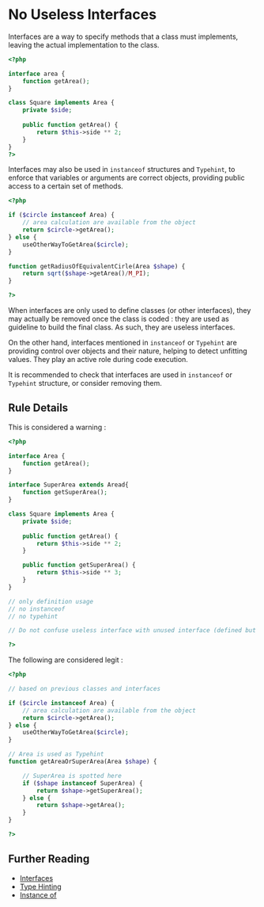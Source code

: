 <!-- Good Practices -->
# No Useless Interfaces

Interfaces are a way to specify methods that a class must implements, leaving the actual implementation to the class. 

```php
<?php

interface area {
	function getArea();
}

class Square implements Area {
	private $side; 
	
	public function getArea() {
		return $this->side ** 2;
	}
}
?>
```

Interfaces may also be used in `instanceof` structures and `Typehint`, to enforce that variables or arguments are correct objects, providing public access to a certain set of methods. 

```php
<?php

if ($circle instanceof Area) {
	// area calculation are available from the object
	return $circle->getArea();
} else {
	useOtherWayToGetArea($circle);
}

function getRadiusOfEquivalentCirle(Area $shape) {
	return sqrt($shape->getArea()/M_PI);
}

?>
```

When interfaces are only used to define classes (or other interfaces), they may actually be removed once the class is coded : they are used as guideline to build the final class. As such, they are useless interfaces.

On the other hand, interfaces mentioned in `instanceof` or `Typehint` are providing control over objects and their nature, helping to detect unfitting values. They play an active role during code execution. 


It is recommended to check that interfaces are used in  `instanceof` or `Typehint` structure, or consider removing them. 

## Rule Details

This is considered a warning : 

```php
<?php

interface Area {
	function getArea();
}

interface SuperArea extends Aread{
	function getSuperArea();
}

class Square implements Area {
	private $side; 
	
	public function getArea() {
		return $this->side ** 2;
	}

	public function getSuperArea() {
		return $this->side ** 3;
	}
}

// only definition usage
// no instanceof 
// no typehint

// Do not confuse useless interface with unused interface (defined but never used by a class or an interface

?>
```

The following are considered legit : 

```php
<?php

// based on previous classes and interfaces

if ($circle instanceof Area) {
	// area calculation are available from the object
	return $circle->getArea();
} else {
	useOtherWayToGetArea($circle);
}

// Area is used as Typehint
function getAreaOrSuperArea(Area $shape) {

	// SuperArea is spotted here
	if ($shape instanceof SuperArea) {
		return $shape->getSuperArea();
	} else {
		return $shape->getArea();
	}
}

?>
```


## Further Reading

* [Interfaces](http://php.net/manual/en/language.oop5.interfaces.php)
* [Type Hinting](http://php.net/manual/en/language.oop5.typehinting.php)
* [Instance of](http://php.net/manual/en/language.operators.type.php)
